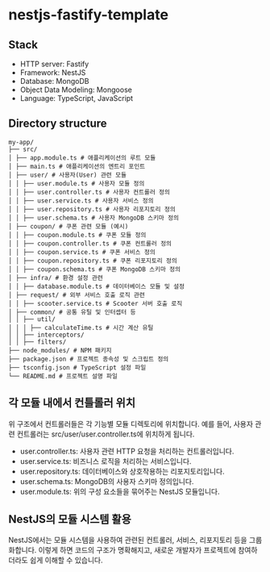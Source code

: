 # nestjs-fastify-template

## Stack

- HTTP server: Fastify
- Framework: NestJS
- Database: MongoDB
- Object Data Modeling: Mongoose
- Language: TypeScript, JavaScript

## Directory structure
```
my-app/
├── src/
│ ├── app.module.ts # 애플리케이션의 루트 모듈
│ ├── main.ts # 애플리케이션의 엔트리 포인트
│ ├── user/ # 사용자(User) 관련 모듈
│ │ ├── user.module.ts # 사용자 모듈 정의
│ │ ├── user.controller.ts # 사용자 컨트롤러 정의
│ │ ├── user.service.ts # 사용자 서비스 정의
│ │ ├── user.repository.ts # 사용자 리포지토리 정의
│ │ ├── user.schema.ts # 사용자 MongoDB 스키마 정의
│ ├── coupon/ # 쿠폰 관련 모듈 (예시)
│ │ ├── coupon.module.ts # 쿠폰 모듈 정의
│ │ ├── coupon.controller.ts # 쿠폰 컨트롤러 정의
│ │ ├── coupon.service.ts # 쿠폰 서비스 정의
│ │ ├── coupon.repository.ts # 쿠폰 리포지토리 정의
│ │ ├── coupon.schema.ts # 쿠폰 MongoDB 스키마 정의
│ ├── infra/ # 환경 설정 관련
│ │ ├── database.module.ts # 데이터베이스 모듈 및 설정
│ ├── request/ # 외부 서비스 호출 로직 관련
│ │ ├── scooter.service.ts # Scooter 서버 호출 로직
│ ├── common/ # 공통 유틸 및 인터셉터 등
│ │ ├── util/
│ │ │ ├── calculateTime.ts # 시간 계산 유틸
│ │ ├── interceptors/
│ │ ├── filters/
├── node_modules/ # NPM 패키지
├── package.json # 프로젝트 종속성 및 스크립트 정의
├── tsconfig.json # TypeScript 설정 파일
└── README.md # 프로젝트 설명 파일
```
## 각 모듈 내에서 컨틀롤러 위치

위 구조에서 컨트롤러들은 각 기능별 모듈 디렉토리에 위치합니다. 예를 들어, 사용자 관련 컨트롤러는 src/user/user.controller.ts에 위치하게 됩니다.

- user.controller.ts: 사용자 관련 HTTP 요청을 처리하는 컨트롤러입니다.
- user.service.ts: 비즈니스 로직을 처리하는 서비스입니다.
- user.repository.ts: 데이터베이스와 상호작용하는 리포지토리입니다.
- user.schema.ts: MongoDB의 사용자 스키마 정의입니다.
- user.module.ts: 위의 구성 요소들을 묶어주는 NestJS 모듈입니다.

## NestJS의 모듈 시스템 활용

NestJS에서는 모듈 시스템을 사용하여 관련된 컨트롤러, 서비스, 리포지토리 등을 그룹화합니다. 이렇게 하면 코드의 구조가 명확해지고, 새로운 개발자가 프로젝트에 참여하더라도 쉽게 이해할 수 있습니다.
